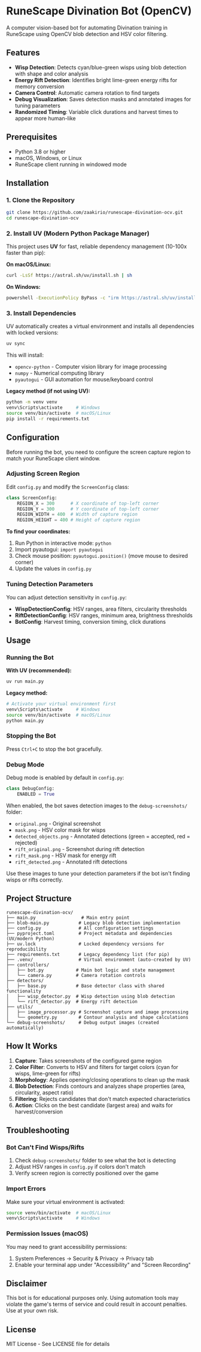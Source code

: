 ﻿# RuneScape Divination Bot (OpenCV)

A computer vision-based bot for automating Divination training in RuneScape using OpenCV blob detection and HSV color filtering.

## Features

- **Wisp Detection**: Detects cyan/blue-green wisps using blob detection with shape and color analysis
- **Energy Rift Detection**: Identifies bright lime-green energy rifts for memory conversion
- **Camera Control**: Automatic camera rotation to find targets
- **Debug Visualization**: Saves detection masks and annotated images for tuning parameters
- **Randomized Timing**: Variable click durations and harvest times to appear more human-like

## Prerequisites

- Python 3.8 or higher
- macOS, Windows, or Linux
- RuneScape client running in windowed mode

## Installation

### 1. Clone the Repository

```bash
git clone https://github.com/zaakirio/runescape-divination-ocv.git
cd runescape-divination-ocv
```

### 2. Install UV (Modern Python Package Manager)

This project uses **UV** for fast, reliable dependency management (10-100x faster than pip):

**On macOS/Linux:**
```bash
curl -LsSf https://astral.sh/uv/install.sh | sh
```

**On Windows:**
```bash
powershell -ExecutionPolicy ByPass -c "irm https://astral.sh/uv/install.ps1 | iex"
```

### 3. Install Dependencies

UV automatically creates a virtual environment and installs all dependencies with locked versions:

```bash
uv sync
```

This will install:
- `opencv-python` - Computer vision library for image processing
- `numpy` - Numerical computing library
- `pyautogui` - GUI automation for mouse/keyboard control

**Legacy method (if not using UV):**
```bash
python -m venv venv
venv\Scripts\activate     # Windows
source venv/bin/activate  # macOS/Linux
pip install -r requirements.txt
```

## Configuration

Before running the bot, you need to configure the screen capture region to match your RuneScape client window.

### Adjusting Screen Region

Edit `config.py` and modify the `ScreenConfig` class:

```python
class ScreenConfig:
    REGION_X = 300      # X coordinate of top-left corner
    REGION_Y = 300      # Y coordinate of top-left corner
    REGION_WIDTH = 400  # Width of capture region
    REGION_HEIGHT = 400 # Height of capture region
```

**To find your coordinates:**
1. Run Python in interactive mode: `python`
2. Import pyautogui: `import pyautogui`
3. Check mouse position: `pyautogui.position()` (move mouse to desired corner)
4. Update the values in `config.py`

### Tuning Detection Parameters

You can adjust detection sensitivity in `config.py`:

- **WispDetectionConfig**: HSV ranges, area filters, circularity thresholds
- **RiftDetectionConfig**: HSV ranges, minimum area, brightness thresholds
- **BotConfig**: Harvest timing, conversion timing, click durations

## Usage

### Running the Bot

**With UV (recommended):**
```bash
uv run main.py
```

**Legacy method:**
```bash
# Activate your virtual environment first
venv\Scripts\activate     # Windows
source venv/bin/activate  # macOS/Linux
python main.py
```

### Stopping the Bot

Press `Ctrl+C` to stop the bot gracefully.

### Debug Mode

Debug mode is enabled by default in `config.py`:

```python
class DebugConfig:
    ENABLED = True
```

When enabled, the bot saves detection images to the `debug-screenshots/` folder:

- `original.png` - Original screenshot
- `mask.png` - HSV color mask for wisps
- `detected_objects.png` - Annotated detections (green = accepted, red = rejected)
- `rift_original.png` - Screenshot during rift detection
- `rift_mask.png` - HSV mask for energy rift
- `rift_detected.png` - Annotated rift detections

Use these images to tune your detection parameters if the bot isn't finding wisps or rifts correctly.

## Project Structure

```
runescape-divination-ocv/
├── main.py                 # Main entry point
├── blob-main.py           # Legacy blob detection implementation
├── config.py              # All configuration settings
├── pyproject.toml         # Project metadata and dependencies (UV/modern Python)
├── uv.lock                # Locked dependency versions for reproducibility
├── requirements.txt       # Legacy dependency list (for pip)
├── .venv/                 # Virtual environment (auto-created by UV)
├── controllers/
│   ├── bot.py            # Main bot logic and state management
│   └── camera.py         # Camera rotation controls
├── detectors/
│   ├── base.py           # Base detector class with shared functionality
│   ├── wisp_detector.py  # Wisp detection using blob detection
│   └── rift_detector.py  # Energy rift detection
├── utils/
│   ├── image_processor.py # Screenshot capture and image processing
│   └── geometry.py        # Contour analysis and shape calculations
└── debug-screenshots/     # Debug output images (created automatically)
```

## How It Works

1. **Capture**: Takes screenshots of the configured game region
2. **Color Filter**: Converts to HSV and filters for target colors (cyan for wisps, lime-green for rifts)
3. **Morphology**: Applies opening/closing operations to clean up the mask
4. **Blob Detection**: Finds contours and analyzes shape properties (area, circularity, aspect ratio)
5. **Filtering**: Rejects candidates that don't match expected characteristics
6. **Action**: Clicks on the best candidate (largest area) and waits for harvest/conversion

## Troubleshooting

### Bot Can't Find Wisps/Rifts

1. Check `debug-screenshots/` folder to see what the bot is detecting
2. Adjust HSV ranges in `config.py` if colors don't match
3. Verify screen region is correctly positioned over the game

### Import Errors

Make sure your virtual environment is activated:
```bash
source venv/bin/activate  # macOS/Linux
venv\Scripts\activate     # Windows
```

### Permission Issues (macOS)

You may need to grant accessibility permissions:
1. System Preferences → Security & Privacy → Privacy tab
2. Enable your terminal app under "Accessibility" and "Screen Recording"

## Disclaimer

This bot is for educational purposes only. Using automation tools may violate the game's terms of service and could result in account penalties. Use at your own risk.

## License

MIT License - See LICENSE file for details
